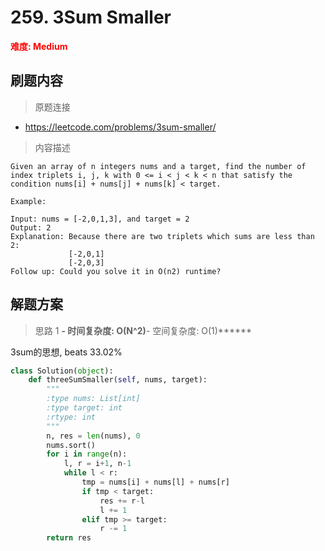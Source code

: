 # 259. 3Sum Smaller

**<font color=red>难度: Medium</font>**

## 刷题内容

> 原题连接

* https://leetcode.com/problems/3sum-smaller/

> 内容描述

```
Given an array of n integers nums and a target, find the number of index triplets i, j, k with 0 <= i < j < k < n that satisfy the condition nums[i] + nums[j] + nums[k] < target.

Example:

Input: nums = [-2,0,1,3], and target = 2
Output: 2 
Explanation: Because there are two triplets which sums are less than 2:
             [-2,0,1]
             [-2,0,3]
Follow up: Could you solve it in O(n2) runtime?
```

## 解题方案

> 思路 1
******- 时间复杂度: O(N^2)******- 空间复杂度: O(1)******

3sum的思想, beats 33.02%

```python
class Solution(object):
    def threeSumSmaller(self, nums, target):
        """
        :type nums: List[int]
        :type target: int
        :rtype: int
        """
        n, res = len(nums), 0
        nums.sort()
        for i in range(n):
            l, r = i+1, n-1
            while l < r:
                tmp = nums[i] + nums[l] + nums[r]
                if tmp < target:
                    res += r-l
                    l += 1
                elif tmp >= target:
                    r -= 1
        return res
```
